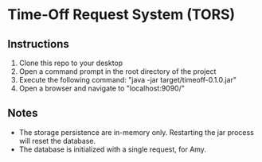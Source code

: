 Time-Off Request System (TORS)
=======

## Instructions

 1. Clone this repo to your desktop
 2. Open a command prompt in the root directory of the project
 3. Execute the following command: "java -jar target/timeoff-0.1.0.jar"
 4. Open a browser and navigate to "localhost:9090/"

## Notes
 * The storage persistence are in-memory only.  Restarting the jar process will reset the database.
 * The database is initialized with a single request, for Amy.
